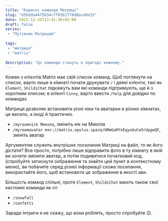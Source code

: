 ```yaml
---
title: "Корисні команди Матриці"
slug: "e56dda4475034c7f83b1778d0ace8e15"
date: 2022-12-25T13:41:36+02:00
draft: false
series:
 - "Путівник Матрицею"
 
tags:
 - "матриця"
 - "matrix"
  
description: "Ці команди стануть в пригоді кожному."
---
```


Кожен з клієнтів Matrix має свій список команд. Щоб поглянути на список, варто лише в кімнаті почати друкувати `/` і деякі клієнти, такі як `Element`, `ShildiChat` підкажуть вам які команди підтримують, ще й з коротким описом; в клієнті `Cinny`, варто ввести `/help` для довідки по командах. 

Матриця дозволяє встановити різні ніки та аватарки в різних кімнатах, це весело, а іноді й практично.

- `/myroomnick Микола`, змінить нік на Микола
- `/myroomavatar mxc://matrix.opulus.space/UMmGoRYxEqyxUuCeXrUpgeQF`, змініть аватар

Аргументом служить внутрішнє посилання Матриці на файл, то як його дістати? Все просто, потрібно лише відправити фото в ту кімнату в якій ви хочете змінити аватар, а потім подивитися початковий код, (спробуйте затиснути зображення та знайти цей пункт в контекстному меню), ви побачите серед різної інформації схоже посилання, використайте його, щоб встановити це зображення в якості ави. 

Більшість команд спільні, проте `Element`, `ShildiChat` мають також свої кастомні команди як от: 

- `/snowfall`
- `/confetti`

Заради інтриги я не скажу, що вони роблять, просто спробуйте 😉️.
